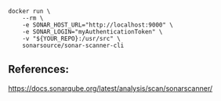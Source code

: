 ```
docker run \
    --rm \
    -e SONAR_HOST_URL="http://localhost:9000" \
    -e SONAR_LOGIN="myAuthenticationToken" \
    -v "${YOUR_REPO}:/usr/src" \
    sonarsource/sonar-scanner-cli
 ```
 ## References:
 https://docs.sonarqube.org/latest/analysis/scan/sonarscanner/
